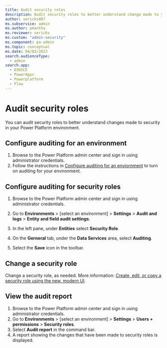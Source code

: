 ```yaml
---
title: Audit security roles
description: Audit security roles to better understand change made to your security.
author: sericks007
ms.subservice: admin
ms.author: pmantha
ms.reviewer: sericks
ms.custom: "admin-security"
ms.component: pa-admin
ms.topic: conceptual
ms.date: 04/03/2023
search.audienceType: 
  - admin
search.app:
  - D365CE
  - PowerApps
  - Powerplatform
  - Flow
---
```

# Audit security roles

You can audit security roles to better understand changes made to security in your Power Platform environment.

## Configure auditing for an environment

1. Browse to the Power Platform admin center and sign in using administrator credentials. 
2. Follow the instructions in [Configure auditing for an enviornment](manage-dataverse-auditing.md#configure-auditing-for-an-environment) to turn on auditing for your environment.

## Configure auditing for security roles

1. Browse to the Power Platform admin center and sign in using administrator credentials. 
  
2. Go to **Environments** > [select an environment] > **Settings** > **Audit and logs** > **Entity and field audit settings**.

3. In the left pane, under **Entities** select **Security Role**. 
  
4. On the **Gerneral** tab, under the **Data Services** area, select **Auditing**. 
  
5. Select the **Save** icon in the toolbar.

## Change a security role

Change a security role, as needed. More information: [Create, edit, or copy a security role using the new, modern UI](database-security.md#create-edit-or-copy-a-security-role-using-the-new-modern-ui-preview-feature).

## View the audit report

1. Browse to the Power Platform admin center and sign in using administrator credentials. 
2. Go to **Environments** > [select an environment] > **Settings** > **Users + permissions** > **Security roles**.
3. Select **Audit report** in the command bar.
4. A report showing the changes that have been made to security roles is displayed.




